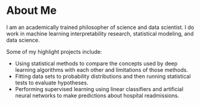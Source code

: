 # About Me

I am an academically trained philosopher of science and data scientist.  I do work in machine learning interpretability research, statistical modeling, and data science.

Some of my highlight projects include:

- Using statistical methods to compare the concepts used by deep learning algorithms with each other and limitations of those methods.
- Fitting data sets to probability distributions and then running statistical tests to evaluate hypotheses.
- Performing supervised learning using linear classifiers and artificial neural networks to make predictions about hospital readmissions.
